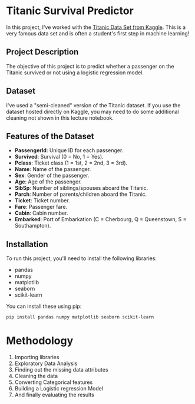 # Titanic Survival Predictor

In this project, I've worked with the [Titanic Data Set from Kaggle](https://www.kaggle.com/c/titanic). This is a very famous data set and is often a student's first step in machine learning!

## Project Description

The objective of this project is to predict whether a passenger on the Titanic survived or not using a logistic regression model.

## Dataset

I've used a "semi-cleaned" version of the Titanic dataset. If you use the dataset hosted directly on Kaggle, you may need to do some additional cleaning not shown in this lecture notebook.

## Features of the Dataset

- **PassengerId**: Unique ID for each passenger.
- **Survived**: Survival (0 = No, 1 = Yes).
- **Pclass**: Ticket class (1 = 1st, 2 = 2nd, 3 = 3rd).
- **Name**: Name of the passenger.
- **Sex**: Gender of the passenger.
- **Age**: Age of the passenger.
- **SibSp**: Number of siblings/spouses aboard the Titanic.
- **Parch**: Number of parents/children aboard the Titanic.
- **Ticket**: Ticket number.
- **Fare**: Passenger fare.
- **Cabin**: Cabin number.
- **Embarked**: Port of Embarkation (C = Cherbourg, Q = Queenstown, S = Southampton).

## Installation

To run this project, you'll need to install the following libraries:

- pandas
- numpy
- matplotlib
- seaborn
- scikit-learn

You can install these using pip:

```bash
pip install pandas numpy matplotlib seaborn scikit-learn
```

# Methodology

1. Importing libraries
2. Exploratory Data Analysis
3. Finding out the missing data attributes
4. Cleaning the data
5. Converting Categorical features
6. Building a Logistic regression Model
7. And finally evaluating the results
